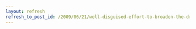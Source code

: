```yaml
---
layout: refresh
refresh_to_post_id: /2009/06/21/well-disguised-effort-to-broaden-the-drug-market
---
```

